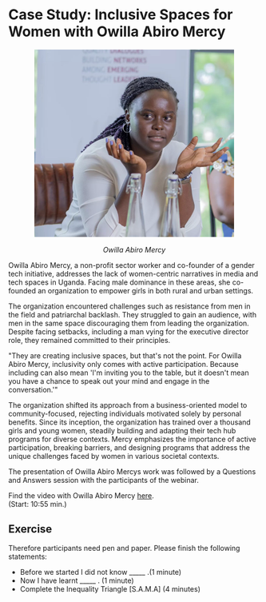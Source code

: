 # Case Study: Inclusive Spaces for Women with Owilla Abiro Mercy
<p align="center" width="100%">
  <img width="400" alt="Owilla Abiro Mercy" src="images/owilla_abiro_mercy.png">
</p>
<p align="center" width="100%">
  <em>Owilla Abiro Mercy</em></p>

Owilla Abiro Mercy, a non-profit sector worker and co-founder of a gender tech initiative, addresses the lack of women-centric narratives in media and tech spaces in Uganda. Facing male dominance in these areas, she co-founded an organization to empower girls in both rural and urban settings.

The organization encountered challenges such as resistance from men in the field and patriarchal backlash. They struggled to gain an audience, with men in the same space discouraging them from leading the organization. Despite facing setbacks, including a man vying for the executive director role, they remained committed to their principles.

"They are creating inclusive spaces, but that's not the point. For Owilla Abiro Mercy, inclusivity only comes with active participation. Because including can also mean 'I'm inviting you to the table, but it doesn't mean you have a chance to speak out your mind and engage in the conversation.'"

The organization shifted its approach from a business-oriented model to community-focused, rejecting individuals motivated solely by personal benefits. Since its inception, the organization has trained over a thousand girls and young women, steadily building and adapting their tech hub programs for diverse contexts. Mercy emphasizes the importance of active participation, breaking barriers, and designing programs that address the unique challenges faced by women in various societal contexts.

The presentation of Owilla Abiro Mercys work was followed by a Questions and Answers session with the participants of the webinar.  

Find the video with Owilla Abiro Mercy [here](https://www.youtube.com/watch?v=vHWmjZjdiVs).  
(Start: 10:55 min.)


## Exercise 
Therefore participants need pen and paper. Please finish the following statements: 
* Before we started I did not know _____ .(1 minute)
* Now I have learnt _____ . (1 minute)
* Complete the Inequality Triangle [S.A.M.A] (4 minutes)